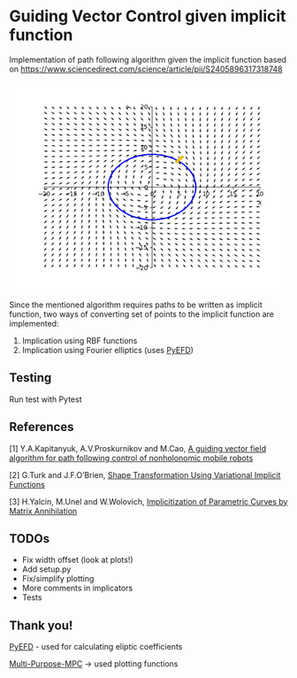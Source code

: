 # Guiding Vector Control given implicit function

Implementation of path following algorithm given the implicit function based on 
https://www.sciencedirect.com/science/article/pii/S2405896317318748

![](example.gif)

Since the mentioned algorithm requires paths to be written
as implicit function, two ways of converting set of points
to the implicit function are implemented:

1. Implication using RBF functions
2. Implication using Fourier elliptics (uses [PyEFD](https://github.com/hbldh/pyefd))

## Testing
Run test with Pytest

## References
[1] Y.A.Kapitanyuk, A.V.Proskurnikov and M.Cao, [A guiding vector field algorithm for path
    following control of nonholonomic mobile robots](https://arxiv.org/pdf/1610.04391.pdf)

[2] G.Turk and J.F.O’Brien, [Shape Transformation Using Variational Implicit Functions](https://faculty.cc.gatech.edu/~turk/my_papers/schange.pdf)

[3] H.Yalcin, M.Unel and W.Wolovich, [Implicitization of Parametric Curves by Matrix Annihilation](https://www.cs.cmu.edu/~hulya/Publications/ICIP02Paper.pdf)

## TODOs
- Fix width offset (look at plots!)
- Add setup.py
- Fix/simplify plotting
- More comments in implicators
- Tests

## Thank you!
[PyEFD](https://github.com/hbldh/pyefd) - used for calculating eliptic coefficients

[Multi-Purpose-MPC](https://github.com/matssteinweg/Multi-Purpose-MPC) -> used plotting functions
